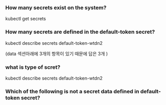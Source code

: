 ### How many secrets exist on the system?
kubectl get secrets

### How many secrets are defined in the default-token secret?
kubectl describe secrets default-token-wtdn2

(data 섹션아래에 3개의 항목이 있기 때문에 답은 3개 )

### what is type of scret?
kubectl describe secrets default-token-wtdn2


### Which of the following is not a secret data defined in default-token secret?






